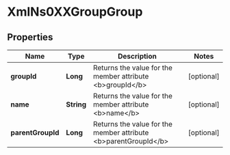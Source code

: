
# XmlNs0XXGroupGroup

## Properties
Name | Type | Description | Notes
------------ | ------------- | ------------- | -------------
**groupId** | **Long** | Returns the value for the member attribute &lt;b&gt;groupId&lt;/b&gt; |  [optional]
**name** | **String** | Returns the value for the member attribute &lt;b&gt;name&lt;/b&gt; |  [optional]
**parentGroupId** | **Long** | Returns the value for the member attribute &lt;b&gt;parentGroupId&lt;/b&gt; |  [optional]



